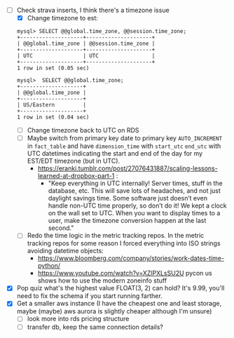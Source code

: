 - [ ] Check strava inserts, I think there's a timezone issue
  - [x] Change timezone to est:
  ```
  mysql> SELECT @@global.time_zone, @@session.time_zone;
  +--------------------+---------------------+
  | @@global.time_zone | @@session.time_zone |
  +--------------------+---------------------+
  | UTC                | UTC                 |
  +--------------------+---------------------+
  1 row in set (0.05 sec)
  ```
  ```
  mysql>  SELECT @@global.time_zone;
  +--------------------+
  | @@global.time_zone |
  +--------------------+
  | US/Eastern         |
  +--------------------+
  1 row in set (0.04 sec)
  ```
  - [ ] Change timezone back to UTC on RDS
  - [ ] Maybe switch from primary key date to primary key `AUTO_INCREMENT` in `fact_table` and have `dimension_time` with `start_utc` `end_utc` with UTC datetimes indicating the start and end of the day for my EST/EDT timezone (but in UTC).
      - https://eranki.tumblr.com/post/27076431887/scaling-lessons-learned-at-dropbox-part-1 :
          - "Keep everything in UTC internally! Server times, stuff in the database, etc. This will save lots of headaches, and not just daylight savings time. Some software just doesn’t even handle non-UTC time properly, so don’t do it! We kept a clock on the wall set to UTC. When you want to display times to a user, make the timezone conversion happen at the last second."
  - [ ] Redo the time logic in the metric tracking repos. In the metric tracking repos for some reason I forced everything into ISO strings avoiding datetime objects:
      - https://www.bloomberg.com/company/stories/work-dates-time-python/
      - https://www.youtube.com/watch?v=XZlPXLsSU2U pycon us shows how to use the modern zoneinfo stuff
- [x] Pop quiz what's the highest value FLOAT(3, 2) can hold? It's 9.99, you'll need to fix the schema if you start running farther.
- [x] Get a smaller aws instance (I have the cheapest one and least storage, maybe (maybe) aws aurora is slightly cheaper although I'm unsure)
  - [ ] look more into rds pricing structure
  - [ ] transfer db, keep the same connection details?
